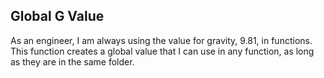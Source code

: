 ## Global G Value ##
As an engineer, I am always using the value for gravity, 9.81, in functions.
This function creates a global value that I can use in any function, as long
as they are in the same folder. 
